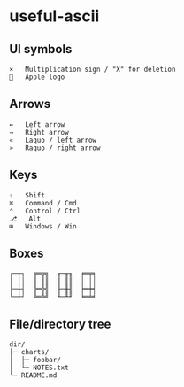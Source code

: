 # useful-ascii

## UI symbols

```
×   Multiplication sign / "X" for deletion
   Apple logo
```

## Arrows

```
←   Left arrow
→   Right arrow
«   Laquo / left arrow
»   Raquo / right arrow
```

## Keys

```
⇧   Shift
⌘   Command / Cmd
⌃   Control / Ctrl
⎇   Alt
⊞   Windows / Win
```

## Boxes

```
┌─┬┐  ╔═╦╗  ╓─╥╖  ╒═╤╕
│ ││  ║ ║║  ║ ║║  │ ││
├─┼┤  ╠═╬╣  ╟─╫╢  ╞═╪╡
└─┴┘  ╚═╩╝  ╙─╨╜  ╘═╧╛
```

## File/directory tree

```
dir/
├─ charts/
│  ├─ foobar/
│  └─ NOTES.txt
└─ README.md
```

